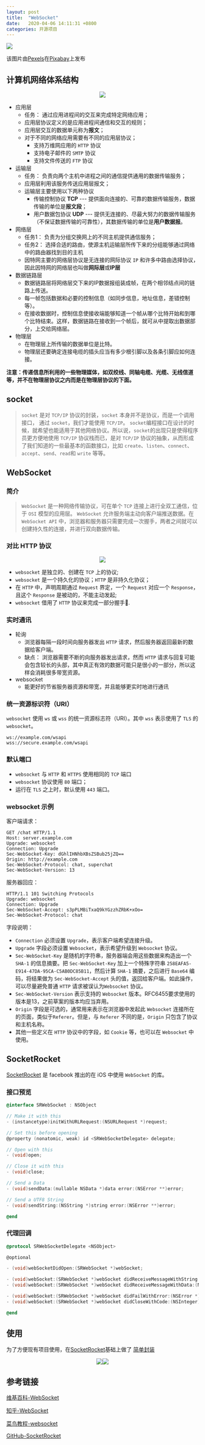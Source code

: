 ```yaml
---
layout: post
title:  "WebSocket"
date:   2020-04-06 14:11:31 +0800
categories: 开源项目
---
```


![](http://yuqiangcoder.com/assets/postImages/ios/202004/web.jpg)

该图片由<a href="https://pixabay.com/zh/users/Pexels-2286921/?utm_source=link-attribution&amp;utm_medium=referral&amp;utm_campaign=image&amp;utm_content=1868997">Pexels</a>在<a href="https://pixabay.com/zh/?utm_source=link-attribution&amp;utm_medium=referral&amp;utm_campaign=image&amp;utm_content=1868997">Pixabay</a>上发布

## 计算机网络体系结构

<center class="half">
    <img src="http://yuqiangcoder.com/assets/postImages/ios/202004/OSI.png"/>
</center>

* 应用层
    * 任务： 通过应用进程间的交互来完成特定网络应用；
    * 应用层协议定义的是应用进程间通信和交互的规则；
    * 应用层交互的数据单元称为**报文**；
    * 对于不同的网络应用需要有不同的应用层协议；
        * 支持万维网应用的 `HTTP` 协议
        * 支持电子邮件的 `SMTP` 协议
        * 支持文件传送的 `FTP` 协议
* 运输层
    * 任务： 负责向两个主机中进程之间的通信提供通用的数据传输服务；
    * 应用层利用该服务传送应用层报文；
    * 运输层主要使用以下两种协议
        * 传输控制协议 **TCP** --- 提供面向连接的、可靠的数据传输服务，数据传输的单位是**报文段**；
        * 用户数据包协议 **UDP** --- 提供无连接的、尽最大努力的数据传输服务（不保证数据传输的可靠性），其数据传输的单位是**用户数据报**。
* 网络层
    * 任务1： 负责为分组交换网上的不同主机提供通信服务；
    * 任务2： 选择合适的路由，使源主机运输层所传下来的分组能够通过网络中的路由器找到目的主机
    * 因特网主要的网络层协议是无连接的网际协议 `IP` 和许多中路由选择协议，因此因特网的网络层也叫做**网际层**或**IP层**
* 数据链路层
    * 数据链路层将网络层交下来的IP数据报组装成帧，在两个相邻结点间的链路上传送。
    * 每一帧包括数据和必要的控制信息（如同步信息，地址信息，差错控制等）。
    * 在接收数据时，控制信息使接收端能够知道一个帧从哪个比特开始和到哪个比特结束。这样，数据链路在接收到一个帧后，就可从中提取出数据部分，上交给网络层。
* 物理层
    * 在物理层上所传输的数据单位是比特。
    * 物理层还要确定连接电缆的插头应当有多少根引脚以及各条引脚应如何连接。

**注意：传递信息所利用的一些物理媒体，如双绞线、同轴电缆、光缆、无线信道等，并不在物理层协议之内而是在物理层协议的下面。**

## socket
> `socket` 是对 `TCP/IP` 协议的封装，`socket` 本身并不是协议，而是一个调用接口， 通过 `socket`，我们才能使用 `TCP/IP`。
> `socket`编程接口在设计的时候，就希望也能适用于其他网络协议。所以说，`socket`的出现只是使得程序员更方便地使用 `TCP/IP` 协议栈而已，是对 `TCP/IP` 协议的抽象，从而形成了我们知道的一些最基本的函数接口，比如 `create`、`listen`、`connect`、`accept`、`send`、`read`和 `write` 等等。

## WebSocket

### 简介

> `WebSocket` 是一种网络传输协议，可在单个 `TCP` 连接上进行全双工通信，位于 `OSI` 模型的应用层。
> `WebSocket` 允许服务端主动向客户端推送数据。在 `WebSocket API` 中，浏览器和服务器只需要完成一次握手，两者之间就可以创建持久性的连接，并进行双向数据传输。

### 对比 HTTP 协议

<center class="half">
    <img src="http://yuqiangcoder.com/assets/postImages/ios/202004/websocket+http.png"/>
</center>

* `websocket` 是独立的、创建在 `TCP` 上的协议;
* `websocket` 是一个持久化的协议；`HTTP` 是非持久化协议；
* 在 `HTTP` 中，声明周期通过 `Request` 界定，一个 `Request` 对应一个 `Response`，且这个 `Response` 是被动的，不能主动发起;
* `websocket` 借用了 `HTTP` 协议来完成一部分握手🤝.

### 实时通讯
* 轮询
    * 浏览器每隔一段时间向服务器发出 `HTTP` 请求，然后服务器返回最新的数据给客户端。
    * 缺点： 浏览器需要不断的向服务器发出请求，然而 `HTTP` 请求与回复可能会包含较长的头部，其中真正有效的数据可能只是很小的一部分，所以这样会消耗很多带宽资源。
* websocket
    * 能更好的节省服务器资源和带宽，并且能够更实时地进行通讯

### 统一资源标识符（URI）
`websocket` 使用 `ws` 或 `wss` 的统一资源标志符（URI）。其中 `wss` 表示使用了 `TLS` 的  `websocket`。

```
ws://example.com/wsapi
wss://secure.example.com/wsapi
```

### 默认端口
* `websocket` 与 `HTTP` 和 `HTTPS` 使用相同的 `TCP` 端口
* `websocket` 协议使用 `80` 端口；
* 运行在 `TLS` 之上时，默认使用 `443` 端口。

### websocket 示例

客户端请求：

```
GET /chat HTTP/1.1
Host: server.example.com
Upgrade: websocket
Connection: Upgrade
Sec-WebSocket-Key: dGhlIHNhbXBsZSBub25jZQ==
Origin: http://example.com
Sec-WebSocket-Protocol: chat, superchat
Sec-WebSocket-Version: 13
```

服务器回应：

```
HTTP/1.1 101 Switching Protocols
Upgrade: websocket
Connection: Upgrade
Sec-WebSocket-Accept: s3pPLMBiTxaQ9kYGzzhZRbK+xOo=
Sec-WebSocket-Protocol: chat
```

字段说明：

* `Connection` 必须设置 `Upgrade`，表示客户端希望连接升级。
* `Upgrade` 字段必须设置 `Websocket`，表示希望升级到 `Websocket` 协议。
* `Sec-WebSocket-Key` 是随机的字符串，服务器端会用这些数据来构造出一个 `SHA-1` 的信息摘要。把 `Sec-WebSocket-Key` 加上一个特殊字符串 `258EAFA5-E914-47DA-95CA-C5AB0DC85B11`，然后计算 `SHA-1` 摘要，之后进行 `Base64` 编码，将结果做为 `Sec-WebSocket-Accept` 头的值，返回给客户端。如此操作，可以尽量避免普通 `HTTP` 请求被误认为`Websocket` 协议。
* `Sec-WebSocket-Version` 表示支持的 `Websocket` 版本。RFC6455要求使用的版本是13，之前草案的版本均应当弃用。
* `Origin` 字段是可选的，通常用来表示在浏览器中发起此 `Websocket` 连接所在的页面，类似于`Referer`。但是，与 `Referer` 不同的是，`Origin` 只包含了协议和主机名称。
* 其他一些定义在 `HTTP` 协议中的字段，如 `Cookie` 等，也可以在 `Websocket` 中使用。

## SocketRocket
[SocketRocket](https://github.com/facebook/SocketRocket) 是 facebook 推出的在 iOS 中使用 `WebSocket` 的库。

### 接口预览

```objective-c
@interface SRWebSocket : NSObject

// Make it with this
- (instancetype)initWithURLRequest:(NSURLRequest *)request;

// Set this before opening
@property (nonatomic, weak) id <SRWebSocketDelegate> delegate;

// Open with this
- (void)open;

// Close it with this
- (void)close;

// Send a Data
- (void)sendData:(nullable NSData *)data error:(NSError **)error;

// Send a UTF8 String
- (void)sendString:(NSString *)string error:(NSError **)error;

@end
```

### 代理回调

```objective-c
@protocol SRWebSocketDelegate <NSObject>

@optional

- (void)webSocketDidOpen:(SRWebSocket *)webSocket;

- (void)webSocket:(SRWebSocket *)webSocket didReceiveMessageWithString:(NSString *)string;
- (void)webSocket:(SRWebSocket *)webSocket didReceiveMessageWithData:(NSData *)data;

- (void)webSocket:(SRWebSocket *)webSocket didFailWithError:(NSError *)error;
- (void)webSocket:(SRWebSocket *)webSocket didCloseWithCode:(NSInteger)code reason:(nullable NSString *)reason wasClean:(BOOL)wasClean;

@end
```

## 使用

为了方便现有项目使用，在[SocketRocket](https://github.com/facebook/SocketRocket)基础上做了 [简单封装](https://github.com/YQqiang/WebSocket)

<center class="half">
    <img src="http://yuqiangcoder.com/assets/postImages/ios/202004/connect.PNG"/><img src="http://yuqiangcoder.com/assets/postImages/ios/202004/sendmessage.PNG"/>
</center>

## 参考链接

[维基百科-WebSocket](https://zh.wikipedia.org/wiki/WebSocket)

[知乎-WebSocket](https://www.zhihu.com/question/20215561)

[菜鸟教程-websocket](https://www.runoob.com/html/html5-websocket.html)

[GitHub-SocketRocket](https://github.com/facebook/SocketRocket)


[jekyll-docs]: https://jekyllrb.com/docs/home
[jekyll-gh]:   https://github.com/jekyll/jekyll
[jekyll-talk]: https://talk.jekyllrb.com/

